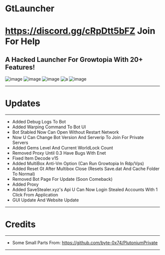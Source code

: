 # GtLauncher
# https://discord.gg/cRpDtt5bFZ Join For Help
A Hacked Launcher For Growtopia With 20+ Features!
-----------------------------------------------------------------------------------------------------------------
![image](https://user-images.githubusercontent.com/128981901/230797686-f54a687d-d37f-4206-9efe-833e2bf72a37.png)
![image](https://user-images.githubusercontent.com/128981901/230797484-01b8de2c-3e53-42cc-9b4e-5a37bf44150d.png)
![image](https://user-images.githubusercontent.com/128981901/228024783-a37089b3-88f9-465e-bcfd-0181052dde60.png)
![a](https://user-images.githubusercontent.com/128981901/230797649-d66f618a-6aaf-4213-ba05-cd134a0211e7.png)
![image](https://user-images.githubusercontent.com/128981901/230797651-34e9ab8a-9641-4288-955c-2b6fec235739.png)

-----------------------------------------------------------------------------------------------------------------

# Updates
----------------------------------------------------------------------
- Added Debug Logs To Bot
- Added Warping Command To Bot UI
- Bot Stabled Now Can Open Without Restart Network
- Now U Can Change Bot Version And Serverip To Join For Private Servers
- Added Gems Level And Current WorldLock Count
- Removed Proxy Until 0.3 Have Bugs With Enet
- Fixed Item Decode v15
- Added MultiBox Anti-Vm Option (Can Run Growtopia In Rdp/Vps)
- Added Reset Gt After Multibox Close (Resets Save.dat And Cache Folder To Normal)
- Removed Bot Page For Update (Soon Comeback)
- Added Proxy 
- Added SaveStealer.xyz's Api U Can Now Login Stealed Accounts With 1 Click From Application
- GUI Update And Website Update
----------------------------------------------------------------------
# Credits
----------------------------------------------------------------------
- Some Small Parts From: https://github.com/byte-0x74/PlutoniumPrivate
----------------------------------------------------------------------

